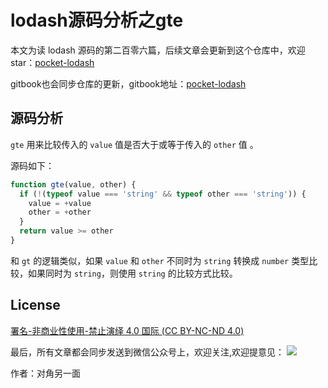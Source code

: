 # lodash源码分析之gte

本文为读 lodash 源码的第二百零六篇，后续文章会更新到这个仓库中，欢迎 star：[pocket-lodash](https://github.com/yeyuqiudeng/pocket-lodash)

gitbook也会同步仓库的更新，gitbook地址：[pocket-lodash](https://www.gitbook.com/book/yeyuqiudeng/pocket-lodash/details)

## 源码分析

`gte` 用来比较传入的 `value` 值是否大于或等于传入的 `other` 值 。

源码如下：

```javascript
function gte(value, other) {
  if (!(typeof value === 'string' && typeof other === 'string')) {
    value = +value
    other = +other
  }
  return value >= other
}
```

和 `gt` 的逻辑类似，如果 `value` 和 `other` 不同时为 `string` 转换成 `number` 类型比较，如果同时为 `string`，则使用 `string` 的比较方式比较。

## License

[署名-非商业性使用-禁止演绎 4.0 国际 (CC BY-NC-ND 4.0)](http://creativecommons.org/licenses/by-nc-nd/4.0/)

最后，所有文章都会同步发送到微信公众号上，欢迎关注,欢迎提意见：  ![](https://raw.githubusercontent.com/yeyuqiudeng/resource/master/images/qrcode_front-end-article.jpg) 

作者：对角另一面 